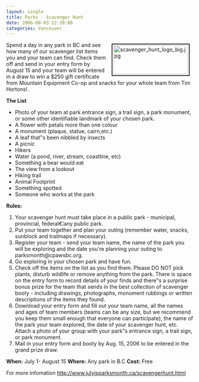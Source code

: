 ```yaml
---
layout: single
title: Parks - Scavenger Hunt
date: 2006-08-03 22:39:00
categories: Vancouver
---
```

<a href="/public/uploads/2006/07/scavenger_hunt_logo_big.jpg" rel="lightbox"><img src="/public/uploads/2006/07/scavenger_hunt_logo_big.jpg" alt="scavenger_hunt_logo_big.jpg" title="scavenger_hunt_logo_big.jpg" style="margin: 5px 10px; padding: 3px" align="right" border="2" height="77" width="200" /></a>

Spend a day in any park in BC and see how many of our scavenger list items you and your team can find. Check them off and send in your entry form by August 15 and your team will be entered in a draw to win a $250 gift certificate from Mountain Equipment Co-op and snacks for your whole team from Tim Hortons!.

<strong>The List</strong>
<ul>
	<li>Photo of your team at park entrance sign, a trail sign, a park monument, or some other identifiable landmark of your chosen park.</li>
	<li>A flower with petals more than one colour</li>
	<li>A monument (plaque, statue, cairn,etc.)</li>
	<li>A leaf that&quot;s been nibbled by insects</li>
	<li>A picnic</li>
	<li>Hikers</li>
	<li>Water (a pond, river, stream, coastline, etc)</li>
	<li>Something a bear would eat</li>
	<li>The view from a lookout</li>
	<li>Hiking trail</li>
	<li>Animal Footprint</li>
	<li>Something spotted</li>
	<li>Someone who works at the park</li>
</ul>
<strong>Rules:</strong>
<ol>
	<li>Your scavenger hunt must take place in a public park - municipal, provincial, federal€¦any public park.</li>
	<li>Put your team together and plan your outing (remember water, snacks, sunblock and trailmaps if necessary).</li>
	<li>Register your team - send your team name, the name of the park you will be exploring and the date you're planning your outing to parksmonth@cpawsbc.org.</li>
	<li>Go exploring in your chosen park and have fun.</li>
	<li>Check off the items on the list as you find them. Please DO NOT pick plants, disturb wildlife or remove anything from the park. There is space on the entry form to record details of your finds and there&quot;s a surprise bonus prize for the team that sends in the best collection of scavenger booty - including drawings, photographs, monument rubbings or written descriptions of the items they found.</li>
	<li>Download your entry form and fill out your team name, all the names and ages of team members (teams can be any size, but we recommend you keep them small enough that everyone can participate), the name of the park your team explored, the date of your scavenger hunt, etc. Attach a photo of your group with your park&quot;s entrance sign, a trail sign, or park monument.</li>
	<li>Mail in your entry form and booty by Aug. 15, 2006 to be entered in the grand prize draw.</li>
</ol>
<strong>When:</strong> July 1- August 15
<strong>Where:</strong> Any park in B.C
<strong>Cost:</strong> Free

For more infomation
<a href="http://www.julyisparksmonth.ca/scavengerhunt.html">http://www.julyisparksmonth.ca/scavengerhunt.html</a>
